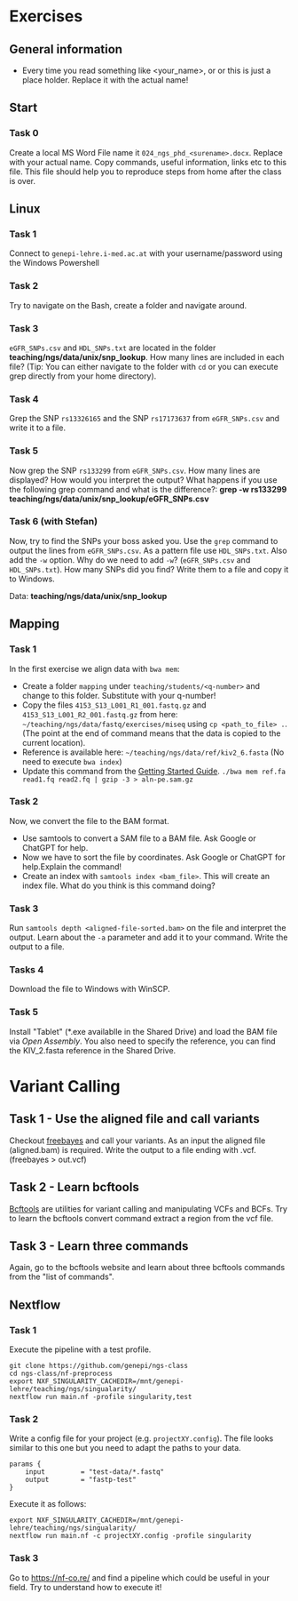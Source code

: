 # Exercises

## General information
* Every time you read something like <your_name>, or <q-number> or <q1> this is just a place holder. Replace it with the actual name! 
## Start
### Task 0
Create a local MS Word File name it `024_ngs_phd_<surename>.docx`. Replace <surename> with your actual name. 
Copy commands, useful information, links etc to this file. This file should help you to reproduce steps from home after the class is over. 

## Linux 
### Task 1
Connect to `genepi-lehre.i-med.ac.at` with your username/password using the Windows Powershell

### Task 2 
Try to navigate on the Bash, create a folder and navigate around. 

### Task 3
`eGFR_SNPs.csv` and `HDL_SNPs.txt` are located in the folder **teaching/ngs/data/unix/snp_lookup**. 
How many lines are included in each file? (Tip: You can either navigate to the folder with `cd` or you can execute grep directly from your home directory). 

### Task 4
Grep the SNP `rs13326165` and the SNP `rs17173637` from `eGFR_SNPs.csv` and write it to a file. 

### Task 5
Now grep the SNP `rs133299` from `eGFR_SNPs.csv`. How many lines are displayed? How would you interpret the output? What happens if you use the following grep command and what is the difference?: **grep -w rs133299 teaching/ngs/data/unix/snp_lookup/eGFR_SNPs.csv**

### Task 6  (with Stefan)
Now, try to find the SNPs your boss asked you. Use the `grep` command to output the lines from `eGFR_SNPs.csv`. 
As a pattern file use `HDL_SNPs.txt`. Also add the `-w` option. 
Why do we need to add `-w`? (`eGFR_SNPs.csv` and `HDL_SNPs.txt`). How many SNPs did you find? Write them to a file and copy it to Windows.

Data: **teaching/ngs/data/unix/snp_lookup**

## Mapping

### Task 1
In the first exercise we align data with `bwa mem`:
* Create a folder `mapping` under `teaching/students/<q-number>` and change to this folder. Substitute <q-number> with your q-number!
* Copy the files `4153_S13_L001_R1_001.fastq.gz` and `4153_S13_L001_R2_001.fastq.gz` from here: `~/teaching/ngs/data/fastq/exercises/miseq` using `cp <path_to_file> .`. (The point at the end of command means that the data is copied to the current location).
* Reference is available here: `~/teaching/ngs/data/ref/kiv2_6.fasta` (No need to execute `bwa index`) 
* Update this command from the [Getting Started Guide](https://github.com/lh3/bwa?tab=readme-ov-file#getting-started). 
  `./bwa mem ref.fa read1.fq read2.fq | gzip -3 > aln-pe.sam.gz`
  
  

### Task 2 
Now, we convert the file to the BAM format.
* Use samtools to convert a SAM file to a BAM file. Ask Google or ChatGPT for help. 
* Now we have to sort the file by coordinates. Ask Google or ChatGPT for help.Explain the command!
* Create an index with `samtools index <bam_file>`. This will  create an index file. What do you think is this command doing?
 
### Task 3 
Run `samtools depth <aligned-file-sorted.bam>` on the file and interpret the output. Learn about the `-a` parameter and add it to your command. Write the output to a file.

### Tasks 4
Download the file to Windows with WinSCP. 

### Task 5
Install "Tablet" (*.exe availablle in the Shared Drive) and load the BAM file via *Open Assembly*. You also need to specify the reference, you can find the KIV_2.fasta reference in the Shared Drive.   

# Variant Calling

## Task 1 - Use the aligned file and call variants
Checkout [freebayes](https://github.com/ekg/freebayes#usage) and call your variants. As an input the aligned file (aligned.bam) is required. Write the output to a file ending with .vcf. (freebayes <ref> <bam> > out.vcf)

## Task 2 - Learn bcftools
[Bcftools](https://samtools.github.io/bcftools/bcftools.html) are utilities for variant calling and manipulating VCFs and BCFs. Try to learn the bcftools convert command extract a region from the vcf file. 

## Task 3 - Learn three commands
Again, go to the bcftools website and learn about three bcftools commands from the "list of commands". 

## Nextflow
### Task 1
Execute the pipeline with a test profile.
```
git clone https://github.com/genepi/ngs-class
cd ngs-class/nf-preprocess
export NXF_SINGULARITY_CACHEDIR=/mnt/genepi-lehre/teaching/ngs/singualarity/
nextflow run main.nf -profile singularity,test
```

### Task 2
Write a config file for your project (e.g. `projectXY.config`). The file looks similar to this one but you need to adapt the paths to your data. 
```
params {
    input         = "test-data/*.fastq"
    output        = "fastp-test"
}
```
Execute it as follows:
```
export NXF_SINGULARITY_CACHEDIR=/mnt/genepi-lehre/teaching/ngs/singualarity/
nextflow run main.nf -c projectXY.config -profile singularity
```

### Task 3
Go to https://nf-co.re/ and find a pipeline which could be useful in your field. Try to understand how to execute it!
